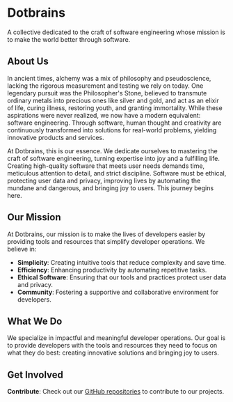 # Dotbrains

A collective dedicated to the craft of software engineering whose mission is to make the world better through software.

## About Us

In ancient times, alchemy was a mix of philosophy and pseudoscience, lacking the rigorous measurement and testing we rely on today. One legendary pursuit was the Philosopher's Stone, believed to transmute ordinary metals into precious ones like silver and gold, and act as an elixir of life, curing illness, restoring youth, and granting immortality. While these aspirations were never realized, we now have a modern equivalent: software engineering. Through software, human thought and creativity are continuously transformed into solutions for real-world problems, yielding innovative products and services.

At Dotbrains, this is our essence. We dedicate ourselves to mastering the craft of software engineering, turning expertise into joy and a fulfilling life. Creating high-quality software that meets user needs demands time, meticulous attention to detail, and strict discipline. Software must be ethical, protecting user data and privacy, improving lives by automating the mundane and dangerous, and bringing joy to users. This journey begins here.

## Our Mission

At Dotbrains, our mission is to make the lives of developers easier by providing tools and resources that simplify developer operations. We believe in:

- **Simplicity**: Creating intuitive tools that reduce complexity and save time.
- **Efficiency**: Enhancing productivity by automating repetitive tasks.
- **Ethical Software**: Ensuring that our tools and practices protect user data and privacy.
- **Community**: Fostering a supportive and collaborative environment for developers.

## What We Do

We specialize in impactful and meaningful developer operations. Our goal is to provide developers with the tools and resources they need to focus on what they do best: creating innovative solutions and bringing joy to users.

## Get Involved

**Contribute**: Check out our [GitHub repositories](https://github.com/orgs/dotbrains/repositories) to contribute to our projects.
